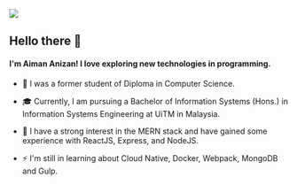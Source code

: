   <img align="center" src="https://github-readme-stats.vercel.app/api?username=AimanAnizan56&count_private=true&show_icons=true&theme=tokyonight">

## Hello there 👋

#### I'm Aiman Anizan! I love exploring new technologies in programming.

- 📜 I was a former student of Diploma in Computer Science.

- 🎓 Currently, I am pursuing a Bachelor of Information Systems (Hons.) in Information Systems Engineering at UiTM in Malaysia.

- 🌱 I have a strong interest in the MERN stack and have gained some experience with ReactJS, Express, and NodeJS.

- ⚡ I'm still in learning about Cloud Native, Docker, Webpack, MongoDB and Gulp.
